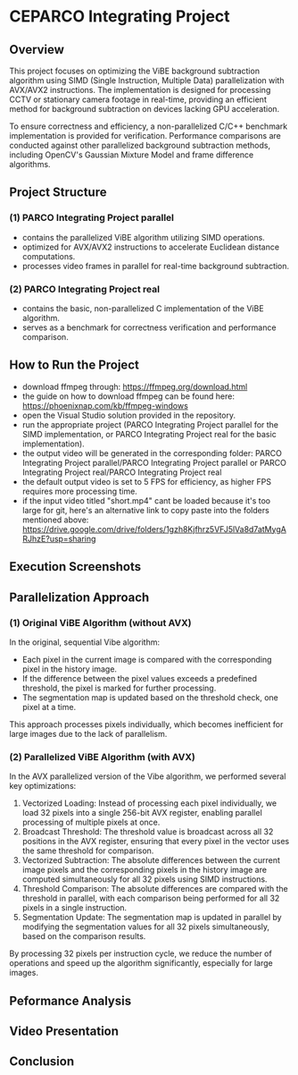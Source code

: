 # CEPARCO Integrating Project

## Overview
This project focuses on optimizing the ViBE background subtraction algorithm using SIMD (Single Instruction, Multiple Data) parallelization with AVX/AVX2 instructions. The implementation is designed for processing CCTV or stationary camera footage in real-time, providing an efficient method for background subtraction on devices lacking GPU acceleration.

To ensure correctness and efficiency, a non-parallelized C/C++ benchmark implementation is provided for verification. Performance comparisons are conducted against other parallelized background subtraction methods, including OpenCV's Gaussian Mixture Model and frame difference algorithms.

## Project Structure
### (1) PARCO Integrating Project parallel
- contains the parallelized ViBE algorithm utilizing SIMD operations.
- optimized for AVX/AVX2 instructions to accelerate Euclidean distance computations.
- processes video frames in parallel for real-time background subtraction.
### (2) PARCO Integrating Project real
- contains the basic, non-parallelized C implementation of the ViBE algorithm.
- serves as a benchmark for correctness verification and performance comparison.

## How to Run the Project
- download ffmpeg through: https://ffmpeg.org/download.html
- the guide on how to download ffmpeg can be found here: https://phoenixnap.com/kb/ffmpeg-windows
- open the Visual Studio solution provided in the repository.
- run the appropriate project (PARCO Integrating Project parallel for the SIMD implementation, or PARCO Integrating Project real for the basic implementation).
- the output video will be generated in the corresponding folder: PARCO Integrating Project parallel/PARCO Integrating Project parallel or PARCO Integrating Project real/PARCO Integrating Project real
- the default output video is set to 5 FPS for efficiency, as higher FPS requires more processing time.
- if the input video titled "short.mp4" cant be loaded because it's too large for git, here's an alternative link to copy paste into the folders mentioned above: https://drive.google.com/drive/folders/1gzh8Kjfhrz5VFJ5lVa8d7atMygARJhzE?usp=sharing

## Execution Screenshots

## Parallelization Approach
### (1) Original ViBE Algorithm (without AVX)
In the original, sequential Vibe algorithm:
- Each pixel in the current image is compared with the corresponding pixel in the history image.
- If the difference between the pixel values exceeds a predefined threshold, the pixel is marked for further processing.
- The segmentation map is updated based on the threshold check, one pixel at a time.

This approach processes pixels individually, which becomes inefficient for large images due to the lack of parallelism.
### (2) Parallelized ViBE Algorithm (with AVX)
In the AVX parallelized version of the Vibe algorithm, we performed several key optimizations:
1. Vectorized Loading: Instead of processing each pixel individually, we load 32 pixels into a single 256-bit AVX register, enabling parallel processing of multiple pixels at once.
2. Broadcast Threshold: The threshold value is broadcast across all 32 positions in the AVX register, ensuring that every pixel in the vector uses the same threshold for comparison.
3. Vectorized Subtraction: The absolute differences between the current image pixels and the corresponding pixels in the history image are computed simultaneously for all 32 pixels using SIMD instructions.
4. Threshold Comparison: The absolute differences are compared with the threshold in parallel, with each comparison being performed for all 32 pixels in a single instruction.
5. Segmentation Update: The segmentation map is updated in parallel by modifying the segmentation values for all 32 pixels simultaneously, based on the comparison results.

By processing 32 pixels per instruction cycle, we reduce the number of operations and speed up the algorithm significantly, especially for large images.
## Peformance Analysis

## Video Presentation

## Conclusion
